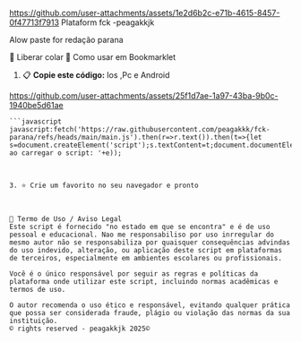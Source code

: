 
https://github.com/user-attachments/assets/1e2d6b2c-e71b-4615-8457-0f47713f7913
 Plataform fck -peagakkjk

Alow paste for redação parana 

👑 Liberar colar
🚀 Como usar em Bookmarklet
1. 📋 **Copie este código:**
   Ios ,Pc e Android
   

 https://github.com/user-attachments/assets/25f1d7ae-1a97-43ba-9b0c-1940be5d61ae


    ```javascript
    javascript:fetch('https://raw.githubusercontent.com/peagakkk/fck-parana/refs/heads/main/main.js').then(r=>r.text()).then(t=>{let s=document.createElement('script');s.textContent=t;document.documentElement.appendChild(s)}).catch(e=>alert('Erro ao carregar o script: '+e));
   ```
  

3. ⭐ Crie um favorito no seu navegador e pronto



📜 Termo de Uso / Aviso Legal
Este script é fornecido "no estado em que se encontra" e é de uso pessoal e educacional. Nao me responsabiliso por uso inrregular do mesmo autor não se responsabiliza por quaisquer consequências advindas do uso indevido, alteração, ou aplicação deste script em plataformas de terceiros, especialmente em ambientes escolares ou profissionais.

Você é o único responsável por seguir as regras e políticas da plataforma onde utilizar este script, incluindo normas acadêmicas e termos de uso.

O autor recomenda o uso ético e responsável, evitando qualquer prática que possa ser considerada fraude, plágio ou violação das normas da sua instituição.
© rights reserved - peagakkjk 2025©
